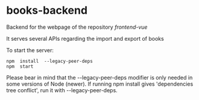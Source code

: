 # books-backend

Backend for the webpage of the repository *frontend-vue*

It serves several APIs regarding the import and export of books

To start the server:
```
npm  install  --legacy-peer-deps
npm  start
```
Please bear in mind that the  --legacy-peer-deps modifier is only needed in some versions of Node (newer). If running npm install gives 'dependencies tree conflict', run it with --legacy-peer-deps. 
